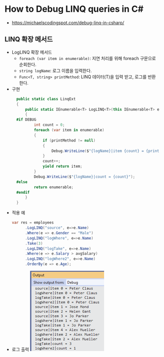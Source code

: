 # How to Debug LINQ queries in C#
- https://michaelscodingspot.com/debug-linq-in-csharp/

## LINQ 확장 메서드
- LogLINQ 확장 메서드
  - ```foreach (var item in enumerable)```: 지연 처리를 위해 foreach 구문으로 순회한다.
  - ```string logName```: 로그 이름을 입력한다.
  - ```Func<T, string> printMethod```: LINQ 데이터(T)을 입력 받고, 로그를 반환한다.
- 구현  
  ```cs
    public static class LinqExt
    {
        public static IEnumerable<T> LogLINQ<T>(this IEnumerable<T> enumerable, string logName, Func<T, string> printMethod)
        {
    #if DEBUG
            int count = 0;
            foreach (var item in enumerable)
            {
                if (printMethod != null)
                {
                    Debug.WriteLine($"{logName}|item {count} = {printMethod(item)}");
                }
                count++;
                yield return item;
            }
            Debug.WriteLine($"{logName}|count = {count}");
    #else
            return enumerable;
    #endif
        }
    }
  ```	
- 적용 예
  ```cs
  var res = employees
        .LogLINQ("source", e=>e.Name)
        .Where(e => e.Gender == "Male")
        .LogLINQ("logWhere", e=>e.Name)
        .Take(3)
        .LogLINQ("logTake", e=>e.Name)
        .Where(e => e.Salary > avgSalary)
        .LogLINQ("logWhere2", e=>e.Name)
        .OrderBy(e => e.Age);  
  ```
- 로그 출력
  ![](./Images/LogLINQ.png)  
